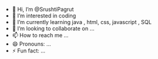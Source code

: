 - 👋 Hi, I’m @SrushtiPagrut
- 👀 I’m interested in coding
- 🌱 I’m currently learning java , html, css, javascript , SQL
- 💞️ I’m looking to collaborate on ...
- 📫 How to reach me ...
- 😄 Pronouns: ...
- ⚡ Fun fact: ...

<!---
SrushtiPagrut/SrushtiPagrut is a ✨ special ✨ repository because its `README.md` (this file) appears on your GitHub profile.
You can click the Preview link to take a look at your changes.
--->

